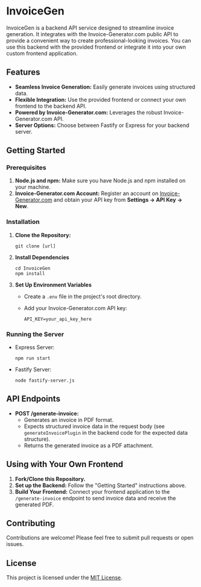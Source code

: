 # InvoiceGen

InvoiceGen is a backend API service designed to streamline invoice generation. It integrates with the Invoice-Generator.com public API to provide a convenient way to create professional-looking invoices. You can use this backend with the provided frontend or integrate it into your own custom frontend application.

## Features

* **Seamless Invoice Generation:**  Easily generate invoices using structured data.
* **Flexible Integration:** Use the provided frontend or connect your own frontend to the backend API.
* **Powered by Invoice-Generator.com:**  Leverages the robust Invoice-Generator.com API.
* **Server Options:** Choose between Fastify or Express for your backend server.

## Getting Started

### Prerequisites

1. **Node.js and npm:** Make sure you have Node.js and npm installed on your machine.
2. **Invoice-Generator.com Account:** Register an account on [Invoice-Generator.com](https://invoice-generator.com/) and obtain your API key from **Settings -> API Key -> New**.

### Installation

1. **Clone the Repository:**

   ```git clone [url]```

3. **Install Dependencies**

   ```cd InvoiceGen ```  
    ```npm install```

4. **Set Up Environment Variables**
    * Create a ```.env``` file in the project's root directory.
    * Add your Invoice-Generator.com API key:
   
       ```API_KEY=your_api_key_here```

### Running the Server
* Express Server:

  ```npm run start```

* Fastify Server:

  ```node fastify-server.js```

## API Endpoints

* **POST /generate-invoice:**
   * Generates an invoice in PDF format.
   * Expects structured invoice data in the request body (see `generateInvoicePlugin` in the backend code for the expected data structure).
   * Returns the generated invoice as a PDF attachment.

## Using with Your Own Frontend

1. **Fork/Clone this Repository.**
2. **Set up the Backend:** Follow the "Getting Started" instructions above.
3. **Build Your Frontend:** Connect your frontend application to the `/generate-invoice` endpoint to send invoice data and receive the generated PDF.

## Contributing

Contributions are welcome! Please feel free to submit pull requests or open issues.

## License

This project is licensed under the [MIT License](LICENSE).


